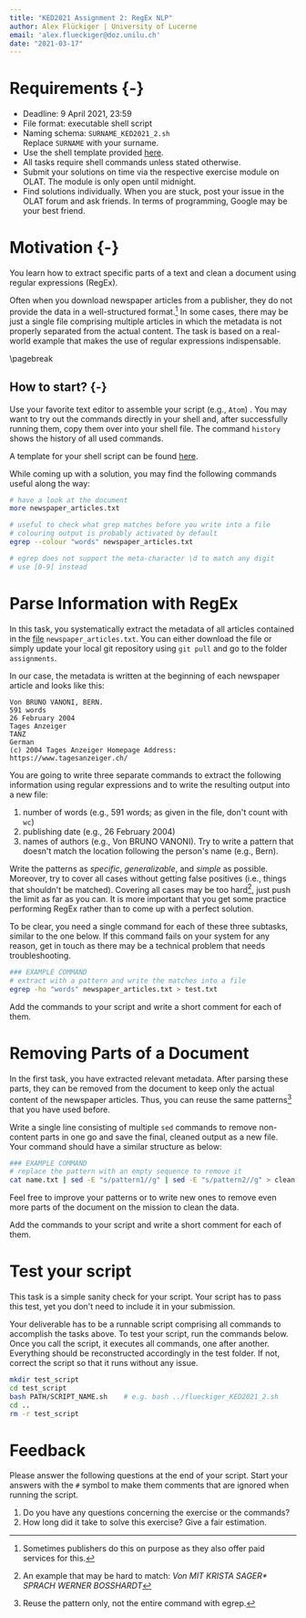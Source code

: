 ```yaml
---
title: "KED2021 Assignment 2: RegEx NLP"
author: Alex Flückiger | University of Lucerne
email: 'alex.flueckiger@doz.unilu.ch'
date: "2021-03-17"
---
```


# Requirements {-}

- Deadline: 9 April 2021, 23:59
- File format: executable shell script
- Naming schema: `SURNAME_KED2021_2.sh`   
  Replace `SURNAME` with your surname. 
- Use the shell template provided [here](https://aflueckiger.github.io/KED2021/assignments).
- All tasks require shell commands unless stated otherwise.
- Submit your solutions on time via the respective exercise module on OLAT. The module is only open until midnight.
- Find solutions individually. When you are stuck, post your issue in the OLAT forum and ask friends. In terms of programming, Google may be your best friend.

# Motivation {-}

You learn how to extract specific parts of a text and clean a document using regular expressions (RegEx). 

Often when you download newspaper articles from a publisher, they do not provide the data in a well-structured format.[^format]  In some cases, there may be just a single file comprising multiple articles in which the metadata is not properly separated from the actual content. The task is based on a real-world example that makes the use of regular expressions indispensable.

[^format]: Sometimes publishers do this on purpose as they also offer paid services for this.

\pagebreak 

## How to start? {-}

Use your favorite text editor to assemble your script (e.g., `Atom`) . You may want to try out the commands directly in your shell and, after successfully running them, copy them over into your shell file. The command `history` shows the history of all used commands. 

A template for your shell script can be found [here](https://aflueckiger.github.io/KED2021/assignments).

While coming up with a solution, you may find the following commands useful along the way:

```bash
# have a look at the document
more newspaper_articles.txt

# useful to check what grep matches before you write into a file
# colouring output is probably activated by default
egrep --colour "words" newspaper_articles.txt

# egrep does not support the meta-character \d to match any digit
# use [0-9] instead
```

# Parse Information with RegEx

In this task, you systematically extract the metadata of all articles contained in the [file](https://aflueckiger.github.io/KED2021/assignments/assignment_2/newspaper_articles.txt) `newspaper_articles.txt`. You can either download the file or simply update your local git repository using `git pull` and go to the folder `assignments`. 

In our case, the metadata is written at the beginning of each newspaper article and looks like this:

```
Von BRUNO VANONI, BERN.
591 words
26 February 2004
Tages Anzeiger
TANZ
German
(c) 2004 Tages Anzeiger Homepage Address: https://www.tagesanzeiger.ch/
```

You are going to write three separate commands to extract the following information using regular expressions and to write the resulting output into a new file:

1. number of words (e.g., 591 words; as given in the file, don't count with `wc`)
2. publishing date (e.g., 26 February 2004)
3. names of authors (e.g., Von BRUNO VANONI). Try to write a pattern that doesn't match the location following the person's name (e.g., Bern).

Write the patterns as *specific*, *generalizable*, and *simple* as possible. Moreover, try to cover all cases without getting false positives (i.e., things that shouldn't be matched). Covering all cases may be too hard[^hard_match], just push the limit as far as you can. It is more important that you get some practice performing RegEx rather than to come up with a perfect solution.

To be clear, you need a single command for each of these three subtasks, similar to the one below. If this command fails on your system for any reason, get in touch as there may be a technical problem that needs troubleshooting.

```bash
### EXAMPLE COMMAND
# extract with a pattern and write the matches into a file
egrep -ho "words" newspaper_articles.txt > test.txt
```

Add the commands to your script and write a short comment for each of them.

[^hard_match]: An example that may be hard to match: *Von MIT KRISTA SAGER\* SPRACH WERNER BOSSHARDT*

# Removing Parts of a Document

In the first task, you have extracted relevant metadata. After parsing these parts, they can be removed from the document to keep only the actual content of the newspaper articles. Thus, you can reuse the same patterns[^spec] that you have used before. 

Write a single line consisting of multiple `sed` commands to remove non-content parts in one go and save the final, cleaned output as a new file. Your command should have a similar structure as below:

```bash
### EXAMPLE COMMAND
# replace the pattern with an empty sequence to remove it
cat name.txt | sed -E "s/pattern1//g" | sed -E "s/pattern2//g" > clean.txt
```

Feel free to improve your patterns or to write new ones to remove even more parts of the document on the mission to clean the data.

Add the commands to your script and write a short comment for each of them.

[^spec]: Reuse the pattern only, not the entire command with egrep.

# Test your script

This task is a simple sanity check for your script. Your script has to pass this test, yet you don't need to include it in your submission.

Your deliverable has to be a runnable script comprising all commands to accomplish the tasks above. To test your script, run the commands below. Once you call the script, it executes all commands, one after another. Everything should be reconstructed accordingly in the test folder. If not, correct the script so that it runs without any issue.

```bash
mkdir test_script
cd test_script
bash PATH/SCRIPT_NAME.sh 	# e.g. bash ../flueckiger_KED2021_2.sh
cd ..
rm -r test_script
```

# Feedback

Please answer the following questions at the end of your script. Start your answers with the `#` symbol to make them comments that are ignored when running the script.

1. Do you have any questions concerning the exercise or the commands?
2. How long did it take to solve this exercise? Give a fair estimation.